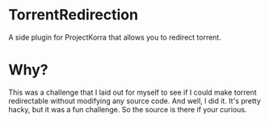 # TorrentRedirection
A side plugin for ProjectKorra that allows you to redirect torrent.

# Why?
This was a challenge that I laid out for myself to see if I could make torrent redirectable without modifying any source code. And well, I did it. It's pretty hacky, but it was a fun challenge. So the source is there if your curious.
